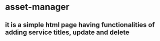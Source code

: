 # asset-manager

## it is a simple html page having functionalities of adding service titles, update and delete
